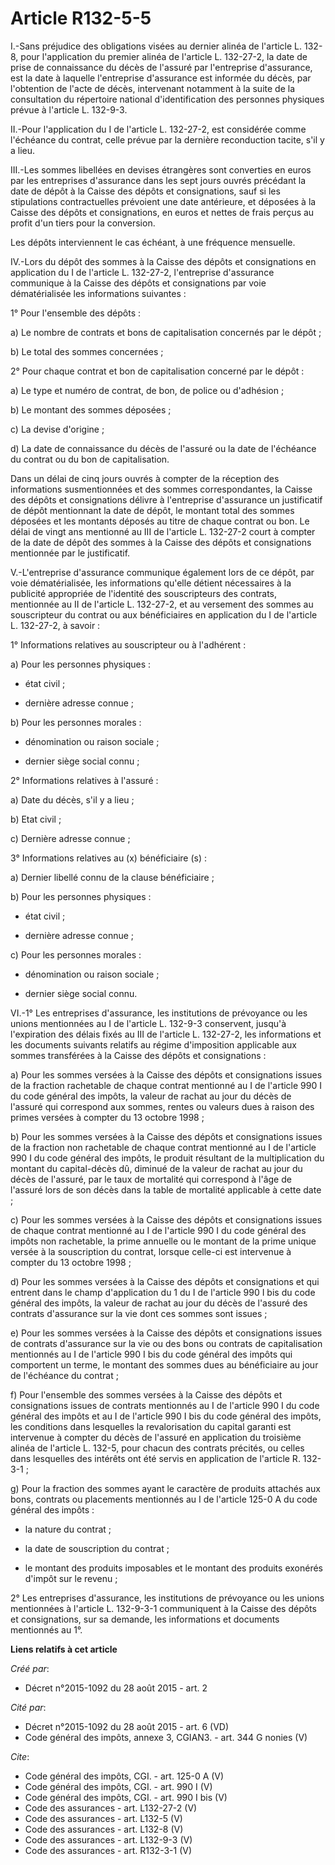 # Article R132-5-5

I.-Sans préjudice des obligations visées au dernier alinéa de l'article L. 132-8, pour l'application du premier alinéa de
l'article L. 132-27-2, la date de prise de connaissance du décès de l'assuré par l'entreprise d'assurance, est la date à
laquelle l'entreprise d'assurance est informée du décès, par l'obtention de l'acte de décès, intervenant notamment à la suite
de la consultation du répertoire national d'identification des personnes physiques prévue à l'article L. 132-9-3. 

II.-Pour l'application du I de l'article L. 132-27-2, est considérée comme l'échéance du contrat, celle prévue par la
dernière reconduction tacite, s'il y a lieu. 

III.-Les sommes libellées en devises étrangères sont converties en euros par les entreprises d'assurance dans les sept jours
ouvrés précédant la date de dépôt à la Caisse des dépôts et consignations, sauf si les stipulations contractuelles prévoient
une date antérieure, et déposées à la Caisse des dépôts et consignations, en euros et nettes de frais perçus au profit d'un
tiers pour la conversion. 

Les dépôts interviennent le cas échéant, à une fréquence mensuelle. 

IV.-Lors du dépôt des sommes à la Caisse des dépôts et consignations en application du I de l'article L. 132-27-2,
l'entreprise d'assurance communique à la Caisse des dépôts et consignations par voie dématérialisée les informations
suivantes : 

1° Pour l'ensemble des dépôts : 

a) Le nombre de contrats et bons de capitalisation concernés par le dépôt ; 

b) Le total des sommes concernées ; 

2° Pour chaque contrat et bon de capitalisation concerné par le dépôt : 

a) Le type et numéro de contrat, de bon, de police ou d'adhésion ; 

b) Le montant des sommes déposées ; 

c) La devise d'origine ; 

d) La date de connaissance du décès de l'assuré ou la date de l'échéance du contrat ou du bon de capitalisation. 

Dans un délai de cinq jours ouvrés à compter de la réception des informations susmentionnées et des sommes correspondantes,
la Caisse des dépôts et consignations délivre à l'entreprise d'assurance un justificatif de dépôt mentionnant la date de
dépôt, le montant total des sommes déposées et les montants déposés au titre de chaque contrat ou bon. Le délai de vingt ans
mentionné au III de l'article L. 132-27-2 court à compter de la date de dépôt des sommes à la Caisse des dépôts et
consignations mentionnée par le justificatif. 

V.-L'entreprise d'assurance communique également lors de ce dépôt, par voie dématérialisée, les informations qu'elle détient
nécessaires à la publicité appropriée de l'identité des souscripteurs des contrats, mentionnée au II de l'article L.
132-27-2, et au versement des sommes au souscripteur du contrat ou aux bénéficiaires en application du I de l'article L.
132-27-2, à savoir : 

1° Informations relatives au souscripteur ou à l'adhérent : 

a) Pour les personnes physiques :

- état civil ;

- dernière adresse connue ; 

b) Pour les personnes morales :

- dénomination ou raison sociale ;

- dernier siège social connu ; 

2° Informations relatives à l'assuré : 

a) Date du décès, s'il y a lieu ; 

b) Etat civil ; 

c) Dernière adresse connue ; 

3° Informations relatives au (x) bénéficiaire (s) : 

a) Dernier libellé connu de la clause bénéficiaire ; 

b) Pour les personnes physiques :

- état civil ;

- dernière adresse connue ; 

c) Pour les personnes morales :

- dénomination ou raison sociale ;

- dernier siège social connu. 

VI.-1° Les entreprises d'assurance, les institutions de prévoyance ou les unions mentionnées au I de l'article L. 132-9-3
conservent, jusqu'à l'expiration des délais fixés au III de l'article L. 132-27-2, les informations et les documents suivants
relatifs au régime d'imposition applicable aux sommes transférées à la Caisse des dépôts et consignations : 

a) Pour les sommes versées à la Caisse des dépôts et consignations issues de la fraction rachetable de chaque contrat
mentionné au I de l'article 990 I du code général des impôts, la valeur de rachat au jour du décès de l'assuré qui correspond
aux sommes, rentes ou valeurs dues à raison des primes versées à compter du 13 octobre 1998 ; 

b) Pour les sommes versées à la Caisse des dépôts et consignations issues de la fraction non rachetable de chaque contrat
mentionné au I de l'article 990 I du code général des impôts, le produit résultant de la multiplication du montant du
capital-décès dû, diminué de la valeur de rachat au jour du décès de l'assuré, par le taux de mortalité qui correspond à
l'âge de l'assuré lors de son décès dans la table de mortalité applicable à cette date ; 

c) Pour les sommes versées à la Caisse des dépôts et consignations issues de chaque contrat mentionné au I de l'article 990 I
du code général des impôts non rachetable, la prime annuelle ou le montant de la prime unique versée à la souscription du
contrat, lorsque celle-ci est intervenue à compter du 13 octobre 1998 ; 

d) Pour les sommes versées à la Caisse des dépôts et consignations et qui entrent dans le champ d'application du 1 du I de
l'article 990 I bis du code général des impôts, la valeur de rachat au jour du décès de l'assuré des contrats d'assurance sur
la vie dont ces sommes sont issues ; 

e) Pour les sommes versées à la Caisse des dépôts et consignations issues de contrats d'assurance sur la vie ou des bons ou
contrats de capitalisation mentionnés au I de l'article 990 I bis du code général des impôts qui comportent un terme, le
montant des sommes dues au bénéficiaire au jour de l'échéance du contrat ; 

f) Pour l'ensemble des sommes versées à la Caisse des dépôts et consignations issues de contrats mentionnés au I de l'article
990 I du code général des impôts et au I de l'article 990 I bis du code général des impôts, les conditions dans lesquelles la
revalorisation du capital garanti est intervenue à compter du décès de l'assuré en application du troisième alinéa de
l'article L. 132-5, pour chacun des contrats précités, ou celles dans lesquelles des intérêts ont été servis en application
de l'article R. 132-3-1 ; 

g) Pour la fraction des sommes ayant le caractère de produits attachés aux bons, contrats ou placements mentionnés au I de
l'article 125-0 A du code général des impôts :

- la nature du contrat ;

- la date de souscription du contrat ;

- le montant des produits imposables et le montant des produits exonérés d'impôt sur le revenu ; 

2° Les entreprises d'assurance, les institutions de prévoyance ou les unions mentionnées à l'article L. 132-9-3-1
communiquent à la Caisse des dépôts et consignations, sur sa demande, les informations et documents mentionnés au 1°.

**Liens relatifs à cet article**

_Créé par_:

  - Décret n°2015-1092 du 28 août 2015 - art. 2

_Cité par_:

  - Décret n°2015-1092 du 28 août 2015 - art. 6 (VD)
  - Code général des impôts, annexe 3, CGIAN3. - art. 344 G nonies (V)

_Cite_:

  - Code général des impôts, CGI. - art. 125-0 A (V)
  - Code général des impôts, CGI. - art. 990 I (V)
  - Code général des impôts, CGI. - art. 990 I bis (V)
  - Code des assurances - art. L132-27-2 (V)
  - Code des assurances - art. L132-5 (V)
  - Code des assurances - art. L132-8 (V)
  - Code des assurances - art. L132-9-3 (V)
  - Code des assurances - art. R132-3-1 (V)
